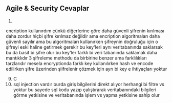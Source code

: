 ## Agile & Security Cevaplar

1)
encription kullanırdım çünkü diğerlerine göre daha güvenli şifrenin kırılması daha zordur hiçbi şifre kırılmaz değildir ama encription algoritmaları daha güvenli sayılır ama bu algoritmaları kullanırken şifreynin doğruluğu için o şifreyi eski haline getirmek gerekir bu key'leri aynı veritabanında saklarsak bu da basit bi şifre olur bu key'ler farklı bi veri tabanında saklamak daha mantıklıdır
3 şifreleme methodu da birbirine benzer ama farklılıkları tarzlarıdır mesela encryptionda farklı key kullanılırken hash ve encode edilirken şifre üzerinden şiifrelenir çözmek için ayrı bi key e ihtiyaçları yoktur



9) C
10) sql injection vardır burda giriş bilgilerini direkt alıyor herhangi bi filtre vs yoktur bu sayede sql kodu yazıp çalıştırarak veritabanındaki bilgileri görme yetkisine ve veritabanında işlem vs yapma yetkisine sahip olur 
